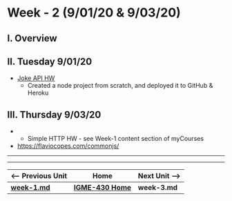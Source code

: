 # Week - 2 (9/01/20 & 9/03/20)

## I. Overview

## II. Tuesday 9/01/20

- [Joke API HW](https://github.com/tonethar/IGME-430-Shared/blob/master/notes/HW-node-simple-web-api.md)
  - Created a node project from scratch, and deployed it to GitHub & Heroku


## III. Thursday 9/03/20
- - Simple HTTP HW - see Week-1 content section of myCourses
- https://flaviocopes.com/commonjs/

<hr><hr>

| <-- Previous Unit | Home | Next Unit -->
| --- | --- | --- 
| [**week-1.md**](week-1.md)     |  [**IGME-430 Home**](../README.md) | **week-3.md**
